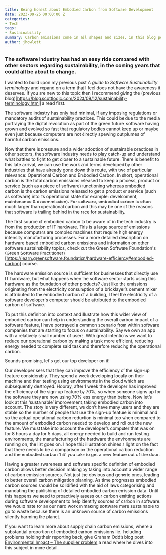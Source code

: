 ```yaml
---
title: Being honest about Embodied Carbon from Software Development
date: 2023-09-25 00:00:00 Z
categories:
- Tech
tags:
- Sustainability
summary: Carbon emissions come in all shapes and sizes, in this blog post I talk about the more illusive sources of embodied carbon from software development.
author: jhowlett
---
```


### The software industry has had an easy ride compared with other sectors regarding sustainability, in the coming years that could all be about to change.

I wanted to build upon my previous post *A guide to Software Sustainability terminology* and expand on a term that I feel does not have the awareness it deserves. If you are new to this topic then I recommend giving the (previous blog)[https://blog.scottlogic.com/2023/09/12/sustainability-terminology.html] a read first.

The software industry has only had minimal, if any imposing regulations or mandatory audits of sustainability practices. This could be due to the media portraying the digital revolution as part of the green future, software having grown and evolved so fast that regulatory bodies cannot keep up or maybe even just because computers are not directly spewing out plumes of harmful carbon emissions.

Now that there is pressure and a wider adoption of sustainable practices in other sectors, the software industry needs to play catch-up and understand what battles to fight to get closer to a sustainable future. There is benefit to this late arrival, we can use the work and terms developed by other industries that have already gone down this route, with two of particular relevance: Operational Carbon and Embodied Carbon.
In short, operational carbon is the total carbon emissions released to keep a process, product or service (such as a piece of software) functioning whereas embodied carbon is the carbon emissions released to get a product or service (such as software) into its operational state (for example: development, maintenance & decommission). For software, embodied carbon is often much larger than operational carbon and this may be one of the reasons that software is trailing behind in the race for sustainability.

The first source of embodied carbon to be aware of in the tech industry is from the production of IT hardware. This is a large source of emissions because computers are complex machines that require high energy intensity manufacturing processes. For a more detailed description on hardware based embodied carbon emissions and information on other software sustainability topics, check out the Green Software Foundation's (Green Software Practitioner)[https://learn.greensoftware.foundation/hardware-efficiency#embodied-carbon] course.

The hardware emission source is sufficient for businesses that directly use IT hardware, but what happens when the software sector starts using this hardware as the foundation of other products? Just like the emissions originating from the electricity consumption of a bricklayer’s cement mixer is attributed to the embodied carbon of a building, I feel the electricity of a software developer's computer should be attributed to the embodied carbon of software. 

To put this definition into context and illustrate how this wider view of embodied carbon can help in understanding the overall carbon impact of a software feature, I have portrayed a common scenario from within software companies that are starting to focus on sustainability. 
Say we own an app with a relatively small number of users. With great intentions we want to reduce our operational carbon by making a task more efficient, reducing energy needed to complete said task and therefore reducing the operational carbon. 

Sounds promising, let's get our top developer on it! 

Our developer sees that they can improve the efficiency of the sign-up feature considerably. They spend a week developing locally on their machine and then testing using environments in the cloud which are subsequently destroyed. Hooray, after 1 week the developer has improved the efficiency of the sign-up feature by 70%, so when someone signs up for the software they are now using 70% less energy than before. 
Now let’s look at this ‘sustainable’ improvement, taking embodied carbon into account. The story is very different, we don’t have many users and they are stable so the number of people that use the sign-up feature is minimal and so the actual operational carbon reduction is minimal too when compared to the amount of embodied carbon needed to develop and roll out the new feature. 
We must take into account the developer’s computer that was on for 8 hours a day for 5 days, all energy needed to build and run testing environments, the manufacturing of the hardware the environments are running on, the list goes on. I hope this illustration shines a light on the fact that there needs to be a comparison on the operational carbon reduction and the embodied carbon ‘hit’ you take to get a new feature out of the door.

Having a greater awareness and software specific definition of embodied carbon allows better decision making by taking into account a wider range of carbon emission sources. Not just the obvious and generic ones, leading to better overall carbon mitigation planning. As time progresses embodied carbon sources should be solidified with the aid of laws categorising and mandating the publishing of detailed embodied carbon emission data. Until this happens we need to proactively assess our carbon emitting actions during software development to help identify sources of carbon in software. We would hate for all our hard work in making software more sustainable to go to waste because there is an unknown source of carbon emissions silently harming the planet.

If you want to learn more about supply chain carbon emissions, where a substantial proportion of embodied carbon emissions lie. Including problems holding their reporting back, give Graham Odd’s blog post [Environmental Impact – The supplier problem](https://blog.scottlogic.com/2023/07/20/Environmental-Impact-The-supplier-problem.html) a read where he dives into this subject in more detail.